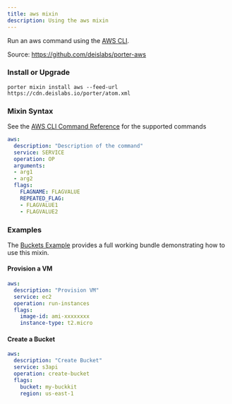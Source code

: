 ```yaml
---
title: aws mixin
description: Using the aws mixin
---
```


Run an aws command using the [AWS CLI](https://docs.aws.amazon.com/cli/latest/reference/index.html#cli-aws).

Source: https://github.com/deislabs/porter-aws

### Install or Upgrade
```
porter mixin install aws --feed-url https://cdn.deislabs.io/porter/atom.xml
```

### Mixin Syntax

See the [AWS CLI Command Reference](https://docs.aws.amazon.com/cli/latest/reference/index.html#cli-aws) for the supported commands

```yaml
aws:
  description: "Description of the command"
  service: SERVICE
  operation: OP
  arguments:
  - arg1
  - arg2
  flags:
    FLAGNAME: FLAGVALUE
    REPEATED_FLAG:
    - FLAGVALUE1
    - FLAGVALUE2
```

### Examples

The [Buckets Example](https://github.com/deislabs/porter-aws/tree/master/examples/buckets) provides a full working bundle demonstrating how to use this mixin.

#### Provision a VM

```yaml
aws:
  description: "Provision VM"
  service: ec2
  operation: run-instances
  flags:
    image-id: ami-xxxxxxxx
    instance-type: t2.micro
```

#### Create a Bucket

```yaml
aws:
  description: "Create Bucket"
  service: s3api
  operation: create-bucket
  flags:
    bucket: my-buckkit
    region: us-east-1
```